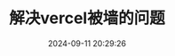 ---
layout: post
title: 解决vercel被墙的问题
date: 2024-09-11 20:29:26
time_warning: true
cover: 
top: 
tags: 
categories: 
# author: @Remsait
---